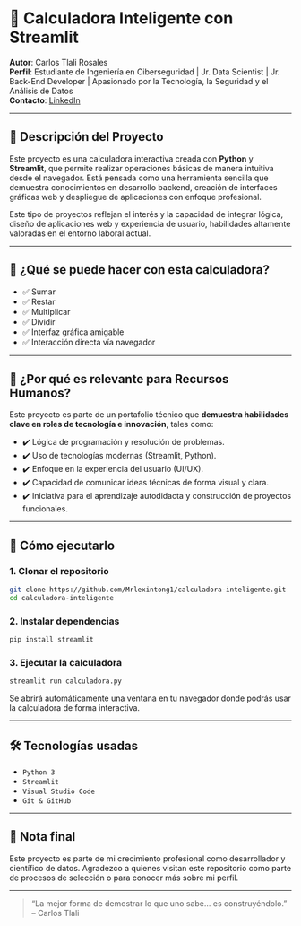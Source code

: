 
# 🧮 Calculadora Inteligente con Streamlit

**Autor**: Carlos Tlali Rosales  
**Perfil**: Estudiante de Ingeniería en Ciberseguridad | Jr. Data Scientist | Jr. Back-End Developer | Apasionado por la Tecnología, la Seguridad y el Análisis de Datos  
**Contacto**: [LinkedIn](https://www.linkedin.com/in/carlostlali/)

---

## 🎯 Descripción del Proyecto

Este proyecto es una calculadora interactiva creada con **Python** y **Streamlit**, que permite realizar operaciones básicas de manera intuitiva desde el navegador. Está pensada como una herramienta sencilla que demuestra conocimientos en desarrollo backend, creación de interfaces gráficas web y despliegue de aplicaciones con enfoque profesional.

Este tipo de proyectos reflejan el interés y la capacidad de integrar lógica, diseño de aplicaciones web y experiencia de usuario, habilidades altamente valoradas en el entorno laboral actual.

---

## 🧠 ¿Qué se puede hacer con esta calculadora?

- ✅ Sumar
- ✅ Restar
- ✅ Multiplicar
- ✅ Dividir
- ✅ Interfaz gráfica amigable
- ✅ Interacción directa vía navegador

---

## 💼 ¿Por qué es relevante para Recursos Humanos?

Este proyecto es parte de un portafolio técnico que **demuestra habilidades clave en roles de tecnología e innovación**, tales como:

- ✔️ Lógica de programación y resolución de problemas.
- ✔️ Uso de tecnologías modernas (Streamlit, Python).
- ✔️ Enfoque en la experiencia del usuario (UI/UX).
- ✔️ Capacidad de comunicar ideas técnicas de forma visual y clara.
- ✔️ Iniciativa para el aprendizaje autodidacta y construcción de proyectos funcionales.

---

## 🚀 Cómo ejecutarlo

### 1. Clonar el repositorio

```bash
git clone https://github.com/Mrlexintong1/calculadora-inteligente.git
cd calculadora-inteligente
```

### 2. Instalar dependencias

```bash
pip install streamlit
```

### 3. Ejecutar la calculadora

```bash
streamlit run calculadora.py
```

Se abrirá automáticamente una ventana en tu navegador donde podrás usar la calculadora de forma interactiva.

---

## 🛠️ Tecnologías usadas

- `Python 3`
- `Streamlit`
- `Visual Studio Code`
- `Git & GitHub`

---

## 📌 Nota final

Este proyecto es parte de mi crecimiento profesional como desarrollador y científico de datos. Agradezco a quienes visitan este repositorio como parte de procesos de selección o para conocer más sobre mi perfil.

---

> “La mejor forma de demostrar lo que uno sabe... es construyéndolo.” – Carlos Tlali
